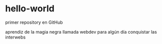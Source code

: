 # hello-world
primer repository en GitHub

aprendiz de la magia negra llamada webdev para algún día conquistar las interwebs
